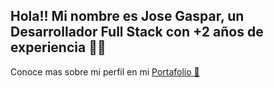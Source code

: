 ## Hola!! Mi nombre es Jose Gaspar, un Desarrollador Full Stack con +2 años de experiencia 👋🏼
Conoce mas sobre mi perfil en mi [Portafolio 💼](https://www.devgaspar.me/)

